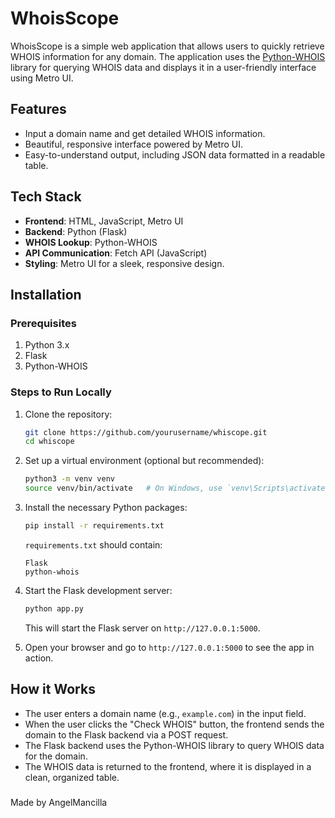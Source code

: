# WhoisScope

WhoisScope is a simple web application that allows users to quickly retrieve WHOIS information for any domain. The application uses the [Python-WHOIS](https://github.com/python-whois/python-whois) library for querying WHOIS data and displays it in a user-friendly interface using Metro UI.

## Features

- Input a domain name and get detailed WHOIS information.
- Beautiful, responsive interface powered by Metro UI.
- Easy-to-understand output, including JSON data formatted in a readable table.

## Tech Stack

- **Frontend**: HTML, JavaScript, Metro UI
- **Backend**: Python (Flask)
- **WHOIS Lookup**: Python-WHOIS
- **API Communication**: Fetch API (JavaScript)
- **Styling**: Metro UI for a sleek, responsive design.

## Installation

### Prerequisites

1. Python 3.x
2. Flask
3. Python-WHOIS

### Steps to Run Locally

1. Clone the repository:

    ```bash
    git clone https://github.com/yourusername/whiscope.git
    cd whiscope
    ```

2. Set up a virtual environment (optional but recommended):

    ```bash
    python3 -m venv venv
    source venv/bin/activate   # On Windows, use `venv\Scripts\activate`
    ```

3. Install the necessary Python packages:

    ```bash
    pip install -r requirements.txt
    ```

    `requirements.txt` should contain:

    ```
    Flask
    python-whois
    ```

4. Start the Flask development server:

    ```bash
    python app.py
    ```

    This will start the Flask server on `http://127.0.0.1:5000`.

5. Open your browser and go to `http://127.0.0.1:5000` to see the app in action.

## How it Works

- The user enters a domain name (e.g., `example.com`) in the input field.
- When the user clicks the "Check WHOIS" button, the frontend sends the domain to the Flask backend via a POST request.
- The Flask backend uses the Python-WHOIS library to query WHOIS data for the domain.
- The WHOIS data is returned to the frontend, where it is displayed in a clean, organized table.

###

Made by AngelMancilla


